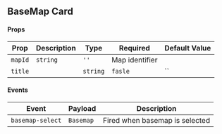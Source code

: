 ## BaseMap Card

#### Props

| Prop    | Description | Type     | Required       | Default Value |
| ------- | ----------- | -------- | -------------- | ------------- |
| `mapId` | `string`    | `''`     | Map identifier |
| `title` |             | `string` | `fasle`        | ``            |

#### Events

| Event            | Payload   | Description                    |
| ---------------- | --------- | ------------------------------ |
| `basemap-select` | `Basemap` | Fired when basemap is selected |
